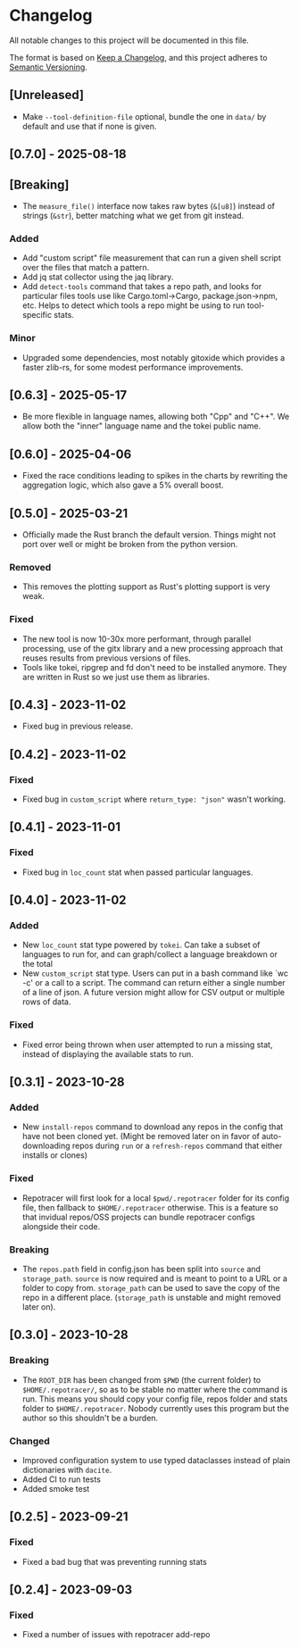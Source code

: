 # Changelog

All notable changes to this project will be documented in this file.

The format is based on [Keep a Changelog](https://keepachangelog.com/en/1.0.0/),
and this project adheres to [Semantic Versioning](https://semver.org/spec/v2.0.0.html).

## [Unreleased]

- Make `--tool-definition-file` optional, bundle the one in `data/` by default and use that if none is given.

## [0.7.0] - 2025-08-18

## [Breaking]

- The `measure_file()` interface now takes raw bytes (`&[u8]`) instead of strings (`&str`), better matching what we get from git instead.

### Added

- Add "custom script" file measurement that can run a given shell script over the files that match a pattern.
- Add jq stat collector using the jaq library.
- Add `detect-tools` command that takes a repo path, and looks for particular files tools use like Cargo.toml->Cargo, package.json->npm, etc. Helps to detect which tools a repo might be using to run tool-specific stats.

### Minor

- Upgraded some dependencies, most notably gitoxide which provides a faster zlib-rs, for some modest performance improvements.

## [0.6.3] - 2025-05-17

- Be more flexible in language names, allowing both "Cpp" and "C++". We allow both the "inner"
  language name and the tokei public name.

## [0.6.0] - 2025-04-06

- Fixed the race conditions leading to spikes in the charts by rewriting the aggregation logic, which also gave a 5% overall boost.

## [0.5.0] - 2025-03-21

- Officially made the Rust branch the default version. Things might not port over well or might be broken from the python version.

### Removed

- This removes the plotting support as Rust's plotting support is very weak.

### Fixed

- The new tool is now 10-30x more performant, through parallel processing, use of the gitx library and a new processing approach that reuses results from previous versions of files.
- Tools like tokei, ripgrep and fd don't need to be installed anymore. They are written in Rust so we just use them as libraries.

## [0.4.3] - 2023-11-02

- Fixed bug in previous release.

## [0.4.2] - 2023-11-02

### Fixed

- Fixed bug in `custom_script` where `return_type: "json"` wasn't working.

## [0.4.1] - 2023-11-01

### Fixed

- Fixed bug in `loc_count` stat when passed particular languages.

## [0.4.0] - 2023-11-02

### Added

- New `loc_count` stat type powered by `tokei`. Can take a subset of languages to run for, and can graph/collect a language breakdown or the total
- New `custom_script` stat type. Users can put in a bash command like `wc -c' or a call to a script. The command can return either a single number of a line of json. A future version might allow for CSV output or multiple rows of data.

### Fixed

- Fixed error being thrown when user attempted to run a missing stat, instead of displaying the available stats to run.

## [0.3.1] - 2023-10-28

### Added

- New `install-repos` command to download any repos in the config that have not been cloned yet. (Might be removed later on in favor of auto-downloading repos during `run` or a `refresh-repos` command that either installs or clones)

### Fixed

- Repotracer will first look for a local `$pwd/.repotracer` folder for its config file, then fallback to `$HOME/.repotracer` otherwise. This is a feature so that invidual repos/OSS projects can bundle repotracer configs alongside their code.

### Breaking

- The `repos.path` field in config.json has been split into `source` and `storage_path`. `source` is now required and is meant to point to a URL or a folder to copy from. `storage_path` can be used to save the copy of the repo in a different place. (`storage_path` is unstable and might removed later on).

## [0.3.0] - 2023-10-28

### Breaking

- The `ROOT_DIR` has been changed from `$PWD` (the current folder) to `$HOME/.repotracer/`, so as to be stable no matter where the command is run. This means you should copy your config file, repos folder and stats folder to `$HOME/.repotracer`. Nobody currently uses this program but the author so this shouldn't be a burden.

### Changed

- Improved configuration system to use typed dataclasses instead of plain dictionaries with `dacite`.
- Added CI to run tests
- Added smoke test

## [0.2.5] - 2023-09-21

### Fixed

- Fixed a bad bug that was preventing running stats

## [0.2.4] - 2023-09-03

### Fixed

- Fixed a number of issues with repotracer add-repo
